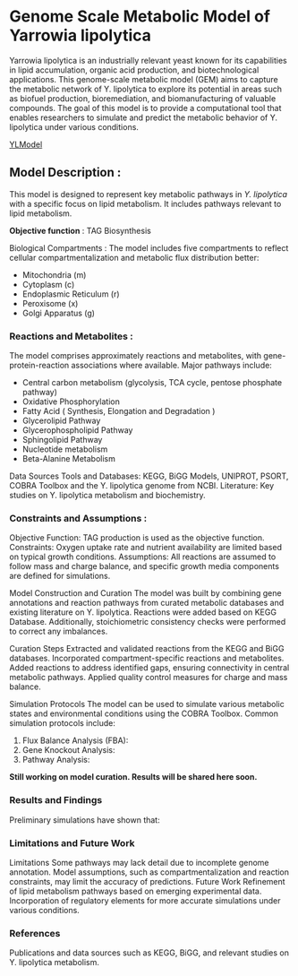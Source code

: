 # Genome Scale Metabolic Model of Yarrowia lipolytica

Yarrowia lipolytica is an industrially relevant yeast known for its capabilities in lipid accumulation, organic acid production, and biotechnological applications. This genome-scale metabolic model (GEM) aims to capture the metabolic network of Y. lipolytica to explore its potential in areas such as biofuel production, bioremediation, and biomanufacturing of valuable compounds. The goal of this model is to provide a computational tool that enables researchers to simulate and predict the metabolic behavior of Y. lipolytica under various conditions.

[YLModel](https://1drv.ms/x/c/82e11bf00f8ea8cf/Ec-ojg_wG-EggIIlAgAAAAAB6S_4LljsQ-HFR1nG_tWuKQ?e=WXc4de)

## **Model Description** :


This model is designed to represent key metabolic pathways in _Y. lipolytica_ with a specific focus on lipid metabolism. It includes pathways relevant to lipid metabolism.

**Objective function** : TAG Biosynthesis

Biological Compartments :
The model includes five compartments to reflect cellular compartmentalization and metabolic flux distribution better:

* Mitochondria (m)
* Cytoplasm (c)
* Endoplasmic Reticulum (r)
* Peroxisome (x) 
* Golgi Apparatus (g) 

### **Reactions and Metabolites** :
The model comprises approximately reactions and metabolites, with gene-protein-reaction associations where available. Major pathways include:

* Central carbon metabolism (glycolysis, TCA cycle, pentose phosphate pathway)
* Oxidative Phosphorylation
* Fatty Acid ( Synthesis, Elongation and Degradation )
* Glycerolipid Pathway
* Glycerophospholipid Pathway
* Sphingolipid Pathway
* Nucleotide metabolism
* Beta-Alanine Metabolism

Data Sources
Tools and Databases: KEGG, BiGG Models, UNIPROT, PSORT, COBRA Toolbox and the Y. lipolytica genome from NCBI.
Literature: Key studies on Y. lipolytica metabolism and biochemistry.

### **Constraints and Assumptions** :
Objective Function: TAG production is used as the objective function.
Constraints: Oxygen uptake rate and nutrient availability are limited based on typical growth conditions.
Assumptions: All reactions are assumed to follow mass and charge balance, and specific growth media components are defined for simulations.

Model Construction and Curation
The model was built by combining gene annotations and reaction pathways from curated metabolic databases and existing literature on Y. lipolytica. Reactions were added based on KEGG Database. Additionally, stoichiometric consistency checks were performed to correct any imbalances.

Curation Steps
Extracted and validated reactions from the KEGG and BiGG databases.
Incorporated compartment-specific reactions and metabolites.
Added reactions to address identified gaps, ensuring connectivity in central metabolic pathways.
Applied quality control measures for charge and mass balance.

Simulation Protocols
The model can be used to simulate various metabolic states and environmental conditions using the COBRA Toolbox. Common simulation protocols include:

1. Flux Balance Analysis (FBA): 
2. Gene Knockout Analysis: 
3. Pathway Analysis: 

**Still working on model curation. Results will be shared here soon.**
### Results and Findings
Preliminary simulations have shown that:

### Limitations and Future Work
Limitations
Some pathways may lack detail due to incomplete genome annotation.
Model assumptions, such as compartmentalization and reaction constraints, may limit the accuracy of predictions.
Future Work
Refinement of lipid metabolism pathways based on emerging experimental data.
Incorporation of regulatory elements for more accurate simulations under various conditions.

### References
Publications and data sources such as KEGG, BiGG, and relevant studies on Y. lipolytica metabolism.
